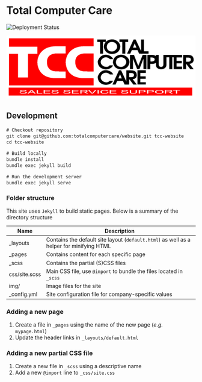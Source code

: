 # Total Computer Care


![Deployment Status](https://github.com/totalcomputercare/website/actions/workflows/jekyll.yml/badge.svg)


[![TCC Logo](img/TCC-logo-full.png)](https://www.totalcomputercare.com.au/)


## Development

```shell
# Checkout repository
git clone git@github.com:totalcomputercare/website.git tcc-website
cd tcc-website
```

```shell
# Build locally 
bundle install
bundle exec jekyll build
```

```shell
# Run the development server
bundle exec jekyll serve
```

### Folder structure

This site uses `Jekyll` to build static pages. Below is a summary of the directory structure

| Name          | Description                                                                              |
|---------------|------------------------------------------------------------------------------------------|
| _layouts      | Contains the default site layout (`default.html`) as well as a helper for minifying HTML |
| _pages        | Contains content for each specific page                                                  |
| _scss         | Contains the partial (S)CSS files                                                        |
| css/site.scss | Main CSS file, use `@import` to bundle the files located in `_scss`                      |
| img/          | Image files for the site                                                                 |  
| _config.yml   | Site configuration file for company-specific values                                      |

### Adding a new page
1. Create a file in `_pages` using the name of the new page (_e.g._ `mypage.html`)
2. Update the header links in `_layouts/default.html`

### Adding a new partial CSS file
1. Create a new file in `_scss` using a descriptive name
2. Add a new `@import` line to `_css/site.css`
